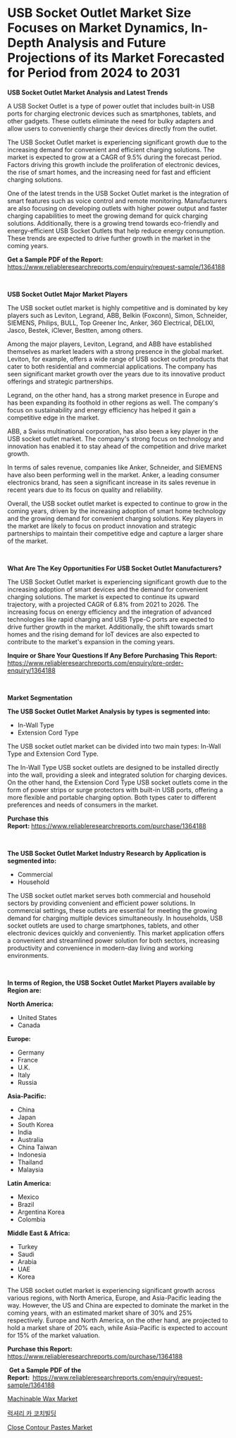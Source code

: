 <p><h1>USB Socket Outlet Market Size Focuses on Market Dynamics, In-Depth Analysis and Future Projections of its Market Forecasted for Period from 2024 to 2031</h1></p><p><strong>USB Socket Outlet Market Analysis and Latest Trends</strong></p>
<p><p>A USB Socket Outlet is a type of power outlet that includes built-in USB ports for charging electronic devices such as smartphones, tablets, and other gadgets. These outlets eliminate the need for bulky adapters and allow users to conveniently charge their devices directly from the outlet.</p><p>The USB Socket Outlet market is experiencing significant growth due to the increasing demand for convenient and efficient charging solutions. The market is expected to grow at a CAGR of 9.5% during the forecast period. Factors driving this growth include the proliferation of electronic devices, the rise of smart homes, and the increasing need for fast and efficient charging solutions.</p><p>One of the latest trends in the USB Socket Outlet market is the integration of smart features such as voice control and remote monitoring. Manufacturers are also focusing on developing outlets with higher power output and faster charging capabilities to meet the growing demand for quick charging solutions. Additionally, there is a growing trend towards eco-friendly and energy-efficient USB Socket Outlets that help reduce energy consumption. These trends are expected to drive further growth in the market in the coming years.</p></p>
<p><strong>Get a Sample PDF of the Report:&nbsp;</strong> <a href="https://www.reliableresearchreports.com/enquiry/request-sample/1364188">https://www.reliableresearchreports.com/enquiry/request-sample/1364188</a></p>
<p>&nbsp;</p>
<p><strong>USB Socket Outlet Major Market Players</strong></p>
<p><p>The USB socket outlet market is highly competitive and is dominated by key players such as Leviton, Legrand, ABB, Belkin (Foxconn), Simon, Schneider, SIEMENS, Philips, BULL, Top Greener Inc, Anker, 360 Electrical, DELIXI, Jasco, Bestek, iClever, Bestten, among others.</p><p>Among the major players, Leviton, Legrand, and ABB have established themselves as market leaders with a strong presence in the global market. Leviton, for example, offers a wide range of USB socket outlet products that cater to both residential and commercial applications. The company has seen significant market growth over the years due to its innovative product offerings and strategic partnerships.</p><p>Legrand, on the other hand, has a strong market presence in Europe and has been expanding its foothold in other regions as well. The company's focus on sustainability and energy efficiency has helped it gain a competitive edge in the market.</p><p>ABB, a Swiss multinational corporation, has also been a key player in the USB socket outlet market. The company's strong focus on technology and innovation has enabled it to stay ahead of the competition and drive market growth.</p><p>In terms of sales revenue, companies like Anker, Schneider, and SIEMENS have also been performing well in the market. Anker, a leading consumer electronics brand, has seen a significant increase in its sales revenue in recent years due to its focus on quality and reliability.</p><p>Overall, the USB socket outlet market is expected to continue to grow in the coming years, driven by the increasing adoption of smart home technology and the growing demand for convenient charging solutions. Key players in the market are likely to focus on product innovation and strategic partnerships to maintain their competitive edge and capture a larger share of the market.</p></p>
<p>&nbsp;</p>
<p><strong>What Are The Key Opportunities For USB Socket Outlet Manufacturers?</strong></p>
<p><p>The USB Socket Outlet market is experiencing significant growth due to the increasing adoption of smart devices and the demand for convenient charging solutions. The market is expected to continue its upward trajectory, with a projected CAGR of 6.8% from 2021 to 2026. The increasing focus on energy efficiency and the integration of advanced technologies like rapid charging and USB Type-C ports are expected to drive further growth in the market. Additionally, the shift towards smart homes and the rising demand for IoT devices are also expected to contribute to the market's expansion in the coming years.</p></p>
<p><strong>Inquire or Share Your Questions If Any Before Purchasing This Report:</strong> <a href="https://www.reliableresearchreports.com/enquiry/pre-order-enquiry/1364188">https://www.reliableresearchreports.com/enquiry/pre-order-enquiry/1364188</a></p>
<p>&nbsp;</p>
<p><strong>Market Segmentation</strong></p>
<p><strong>The USB Socket Outlet Market Analysis by types is segmented into:</strong></p>
<p><ul><li>In-Wall Type</li><li>Extension Cord Type</li></ul></p>
<p><p>The USB socket outlet market can be divided into two main types: In-Wall Type and Extension Cord Type. </p><p>The In-Wall Type USB socket outlets are designed to be installed directly into the wall, providing a sleek and integrated solution for charging devices. On the other hand, the Extension Cord Type USB socket outlets come in the form of power strips or surge protectors with built-in USB ports, offering a more flexible and portable charging option. Both types cater to different preferences and needs of consumers in the market.</p></p>
<p><strong>Purchase this Report:&nbsp;</strong><a href="https://www.reliableresearchreports.com/purchase/1364188">https://www.reliableresearchreports.com/purchase/1364188</a></p>
<p>&nbsp;</p>
<p><strong>The USB Socket Outlet Market Industry Research by Application is segmented into:</strong></p>
<p><ul><li>Commercial</li><li>Household</li></ul></p>
<p><p>The USB socket outlet market serves both commercial and household sectors by providing convenient and efficient power solutions. In commercial settings, these outlets are essential for meeting the growing demand for charging multiple devices simultaneously. In households, USB socket outlets are used to charge smartphones, tablets, and other electronic devices quickly and conveniently. This market application offers a convenient and streamlined power solution for both sectors, increasing productivity and convenience in modern-day living and working environments.</p></p>
<p>&nbsp;</p>
<p><strong>In terms of Region, the USB Socket Outlet Market Players available by Region are:</strong></p>
<p>
    <p> <strong> North America: </strong>
        <ul>
            <li>United States</li>
            <li>Canada</li>
        </ul>
        </p> 
    <p> <strong> Europe: </strong>
        <ul>
            <li>Germany</li>
            <li>France</li>
            <li>U.K.</li>
            <li>Italy</li>
            <li>Russia</li>
        </ul>
        </p> 
    <p> <strong> Asia-Pacific: </strong>
        <ul>
            <li>China</li>
            <li>Japan</li>
            <li>South Korea</li>
            <li>India</li>
            <li>Australia</li>
            <li>China Taiwan</li>
            <li>Indonesia</li>
            <li>Thailand</li>
            <li>Malaysia</li>
        </ul>
        </p> 
    <p> <strong> Latin America: </strong>
        <ul>
            <li>Mexico</li>
            <li>Brazil</li>
            <li>Argentina Korea</li>
            <li>Colombia</li>
        </ul>
        </p> 
    <p> <strong> Middle East & Africa: </strong>
        <ul>
            <li>Turkey</li>
            <li>Saudi</li>
            <li>Arabia</li>
            <li>UAE</li>
            <li>Korea</li>
        </ul>
    </p>
    </p>
<p><p>The USB socket outlet market is experiencing significant growth across various regions, with North America, Europe, and Asia-Pacific leading the way. However, the US and China are expected to dominate the market in the coming years, with an estimated market share of 30% and 25% respectively. Europe and North America, on the other hand, are projected to hold a market share of 20% each, while Asia-Pacific is expected to account for 15% of the market valuation.</p></p>
<p><strong>Purchase this Report: </strong><a href="https://www.reliableresearchreports.com/purchase/1364188">https://www.reliableresearchreports.com/purchase/1364188</a></p>
<p>&nbsp;<strong>Get a Sample PDF of the Report:&nbsp;&nbsp;</strong><a href="https://www.reliableresearchreports.com/enquiry/request-sample/1364188">https://www.reliableresearchreports.com/enquiry/request-sample/1364188</a></p>
<p><strong></strong></p>
<p><p><a href="https://changeable-paste-463.notion.site/Machinable-Wax-Market-Size-Global-Industry-Overview-Market-Segmentation-and-Forecast-2024-to-2031-42a8d8a3457243e2bc082b431897d9b1">Machinable Wax Market</a></p><p><a href="https://github.com/sammyUltyylrich9067856/Market-Research-Report-List-1/blob/main/685849315068.md">럭셔리 카 코치빌딩</a></p><p><a href="https://fuschia-pecorino-a6d.notion.site/Close-Contour-Pastes-Market-Size-Reflecting-a-Forecast-Till-2031-Market-By-Type-By-Application-and-3b7ca93cf0c24e0fac22137410482121">Close Contour Pastes Market</a></p></p>